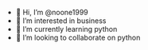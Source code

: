 - 👋 Hi, I’m @noone1999
- 👀 I’m interested in business
- 🌱 I’m currently learning python
- 💞️ I’m looking to collaborate on python


<!---
noone1999/noone1999 is a ✨ special ✨ repository because its `README.md` (this file) appears on your GitHub profile.
You can click the Preview link to take a look at your changes.
--->
